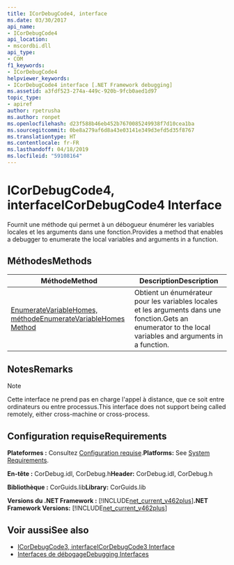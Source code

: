 ```yaml
---
title: ICorDebugCode4, interface
ms.date: 03/30/2017
api_name:
- ICorDebugCode4
api_location:
- mscordbi.dll
api_type:
- COM
f1_keywords:
- ICorDebugCode4
helpviewer_keywords:
- ICorDebugCode4 interface [.NET Framework debugging]
ms.assetid: a3fdf523-274a-449c-920b-9fcb0aed1d97
topic_type:
- apiref
author: rpetrusha
ms.author: ronpet
ms.openlocfilehash: d23f588b46eb452b7670085249938f7d10cea1ba
ms.sourcegitcommit: 0be8a279af6d8a43e03141e349d3efd5d35f8767
ms.translationtype: HT
ms.contentlocale: fr-FR
ms.lasthandoff: 04/18/2019
ms.locfileid: "59108164"
---
```

# <a name="icordebugcode4-interface"></a><span data-ttu-id="cb12f-102">ICorDebugCode4, interface</span><span class="sxs-lookup"><span data-stu-id="cb12f-102">ICorDebugCode4 Interface</span></span>
<span data-ttu-id="cb12f-103">Fournit une méthode qui permet à un débogueur énumérer les variables locales et les arguments dans une fonction.</span><span class="sxs-lookup"><span data-stu-id="cb12f-103">Provides a method that enables a debugger to enumerate the local variables and arguments in a function.</span></span>  
  
## <a name="methods"></a><span data-ttu-id="cb12f-104">Méthodes</span><span class="sxs-lookup"><span data-stu-id="cb12f-104">Methods</span></span>  
  
|<span data-ttu-id="cb12f-105">Méthode</span><span class="sxs-lookup"><span data-stu-id="cb12f-105">Method</span></span>|<span data-ttu-id="cb12f-106">Description</span><span class="sxs-lookup"><span data-stu-id="cb12f-106">Description</span></span>|  
|------------|-----------------|  
|[<span data-ttu-id="cb12f-107">EnumerateVariableHomes, méthode</span><span class="sxs-lookup"><span data-stu-id="cb12f-107">EnumerateVariableHomes Method</span></span>](../../../../docs/framework/unmanaged-api/debugging/icordebugcode4-enumeratevariablehomes-method.md)|<span data-ttu-id="cb12f-108">Obtient un énumérateur pour les variables locales et les arguments dans une fonction.</span><span class="sxs-lookup"><span data-stu-id="cb12f-108">Gets an enumerator to the local variables and arguments in a function.</span></span>|  
  
## <a name="remarks"></a><span data-ttu-id="cb12f-109">Notes</span><span class="sxs-lookup"><span data-stu-id="cb12f-109">Remarks</span></span>  
  
> [!NOTE]
>  <span data-ttu-id="cb12f-110">Cette interface ne prend pas en charge l'appel à distance, que ce soit entre ordinateurs ou entre processus.</span><span class="sxs-lookup"><span data-stu-id="cb12f-110">This interface does not support being called remotely, either cross-machine or cross-process.</span></span>  
  
## <a name="requirements"></a><span data-ttu-id="cb12f-111">Configuration requise</span><span class="sxs-lookup"><span data-stu-id="cb12f-111">Requirements</span></span>  
 <span data-ttu-id="cb12f-112">**Plateformes :** Consultez [Configuration requise](../../../../docs/framework/get-started/system-requirements.md).</span><span class="sxs-lookup"><span data-stu-id="cb12f-112">**Platforms:** See [System Requirements](../../../../docs/framework/get-started/system-requirements.md).</span></span>  
  
 <span data-ttu-id="cb12f-113">**En-tête :** CorDebug.idl, CorDebug.h</span><span class="sxs-lookup"><span data-stu-id="cb12f-113">**Header:** CorDebug.idl, CorDebug.h</span></span>  
  
 <span data-ttu-id="cb12f-114">**Bibliothèque :** CorGuids.lib</span><span class="sxs-lookup"><span data-stu-id="cb12f-114">**Library:** CorGuids.lib</span></span>  
  
 <span data-ttu-id="cb12f-115">**Versions du .NET Framework :** [!INCLUDE[net_current_v462plus](../../../../includes/net-current-v462plus-md.md)]</span><span class="sxs-lookup"><span data-stu-id="cb12f-115">**.NET Framework Versions:** [!INCLUDE[net_current_v462plus](../../../../includes/net-current-v462plus-md.md)]</span></span>  
  
## <a name="see-also"></a><span data-ttu-id="cb12f-116">Voir aussi</span><span class="sxs-lookup"><span data-stu-id="cb12f-116">See also</span></span>

- [<span data-ttu-id="cb12f-117">ICorDebugCode3, interface</span><span class="sxs-lookup"><span data-stu-id="cb12f-117">ICorDebugCode3 Interface</span></span>](../../../../docs/framework/unmanaged-api/debugging/icordebugcode3-interface.md)
- [<span data-ttu-id="cb12f-118">Interfaces de débogage</span><span class="sxs-lookup"><span data-stu-id="cb12f-118">Debugging Interfaces</span></span>](../../../../docs/framework/unmanaged-api/debugging/debugging-interfaces.md)
